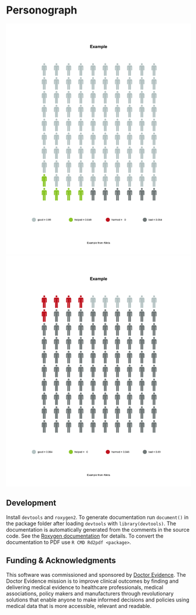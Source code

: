 # Personograph

![higher_is_better=F](/personograph/man/figures/green.png?raw=true)
![higher_is_better=T](/personograph/man/figures/red.png?raw=true)

## Development
Install `devtools` and `roxygen2`.
To generate documentation run `document()` in the package folder after loading `devtools` with `library(devtools)`.
The documentation is automatically generated from the comments in the source code.
See the [Roxygen documentation](https://cran.r-project.org/web/packages/roxygen2/vignettes/roxygen2.html) for details.
To convert the documentation to PDF use `R CMD Rd2pdf <package>`.

## Funding & Acknowledgments
This software was commissioned and sponsored by [Doctor Evidence](http://www.doctorevidence.com/).
The Doctor Evidence mission is to improve clinical outcomes by finding and delivering medical evidence to healthcare professionals, medical associations, policy makers and manufacturers through revolutionary solutions that enable anyone to make informed decisions and policies using medical data that is more accessible, relevant and readable.

